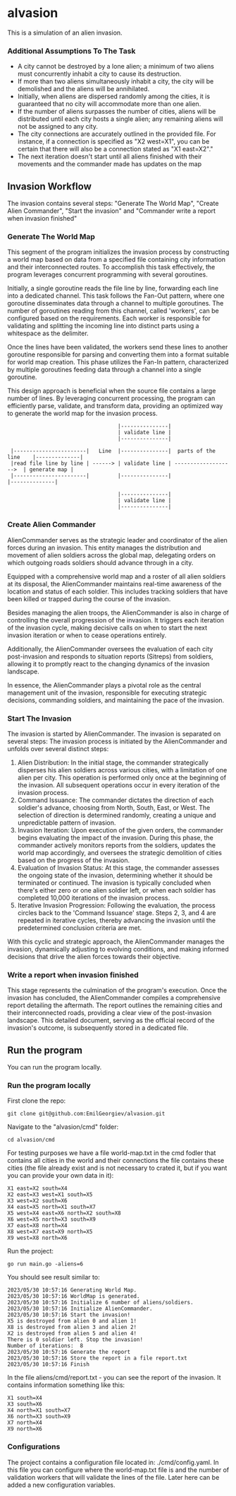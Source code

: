 # alvasion
This is a simulation of an alien invasion.

### Additional Assumptions To The Task
- A city cannot be destroyed by a lone alien; a minimum of two aliens must concurrently inhabit a city to cause its destruction. 
- If more than two aliens simultaneously inhabit a city, the city will be demolished and the aliens will be annihilated.
- Initially, when aliens are dispersed randomly among the cities, it is guaranteed that no city will accommodate more than one alien. 
- If the number of aliens surpasses the number of cities, aliens will be distributed until each city hosts a single alien; any remaining aliens will not be assigned to any city.
- The city connections are accurately outlined in the provided file. For instance, if a connection is specified as "X2 west=X1", you can be certain that there will also be a connection stated as "X1 east=X2"."
- The next iteration doesn't start until all aliens finished with their movements and the commander made has updates on the map 

## Invasion Workflow
The invasion contains several steps: "Generate The World Map", "Create Alien Commander", "Start the invasion" and "Commander write a report when invasion finished"

### Generate The World Map
This segment of the program initializes the invasion process by constructing a world map based on data from a specified 
file containing city information and their interconnected routes. To accomplish this task effectively, the program 
leverages concurrent programming with several goroutines.

Initially, a single goroutine reads the file line by line, forwarding each line into a dedicated channel. This task follows 
the Fan-Out pattern, where one goroutine disseminates data through a channel to multiple goroutines. The number of goroutines 
reading from this channel, called 'workers', can be configured based on the requirements. Each worker is responsible for 
validating and splitting the incoming line into distinct parts using a whitespace as the delimiter.

Once the lines have been validated, the workers send these lines to another goroutine responsible for parsing and converting 
them into a format suitable for world map creation. This phase utilizes the Fan-In pattern, characterized by multiple 
goroutines feeding data through a channel into a single goroutine.

This design approach is beneficial when the source file contains a large number of lines. By leveraging concurrent processing, 
the program can efficiently parse, validate, and transform data, providing an optimized way to generate the world map for 
the invasion process.
 
```
                                   |---------------|   
                                   | validate line | 
                                   |---------------|
          
 |-----------------------|   Line  |---------------|  parts of the line    |--------------|
 |read file line by line | ------> | validate line | ------------------->  | generate map |
 |-----------------------|         |---------------|                       |--------------|

                                   |---------------|   
                                   | validate line | 
                                   |---------------|

```

### Create Alien Commander
AlienCommander serves as the strategic leader and coordinator of the alien forces during an invasion.
This entity manages the distribution and movement of alien soldiers across the global map, delegating orders
on which outgoing roads soldiers should advance through in a city.

Equipped with a comprehensive world map and a roster of all alien soldiers at its disposal, the AlienCommander
maintains real-time awareness of the location and status of each soldier. This includes tracking soldiers that
have been killed or trapped during the course of the invasion.

Besides managing the alien troops, the AlienCommander is also in charge of controlling the overall progression
of the invasion. It triggers each iteration of the invasion cycle, making decisive calls on when to start the next
invasion iteration or when to cease operations entirely.

Additionally, the AlienCommander oversees the evaluation of each city post-invasion and responds to situation
reports (Sitreps) from soldiers, allowing it to promptly react to the changing dynamics of the invasion landscape.

In essence, the AlienCommander plays a pivotal role as the central management unit of the invasion, responsible
for executing strategic decisions, commanding soldiers, and maintaining the pace of the invasion.

### Start The Invasion
The invasion is started by AlienCommander. The invasion is separated on several steps:
The invasion process is initiated by the AlienCommander and unfolds over several distinct steps:

1. Alien Distribution: In the initial stage, the commander strategically disperses his alien soldiers across various cities, with a limitation of one alien per city. This operation is performed only once at the beginning of the invasion. All subsequent operations occur in every iteration of the invasion process.
2. Command Issuance: The commander dictates the direction of each soldier's advance, choosing from North, South, East, or West. The selection of direction is determined randomly, creating a unique and unpredictable pattern of invasion.
3. Invasion Iteration: Upon execution of the given orders, the commander begins evaluating the impact of the invasion. During this phase, the commander actively monitors reports from the soldiers, updates the world map accordingly, and oversees the strategic demolition of cities based on the progress of the invasion.
4. Evaluation of Invasion Status: At this stage, the commander assesses the ongoing state of the invasion, determining whether it should be terminated or continued. The invasion is typically concluded when there's either zero or one alien soldier left, or when each soldier has completed 10,000 iterations of the invasion process.
5. Iterative Invasion Progression: Following the evaluation, the process circles back to the 'Command Issuance' stage. Steps 2, 3, and 4 are repeated in iterative cycles, thereby advancing the invasion until the predetermined conclusion criteria are met.

With this cyclic and strategic approach, the AlienCommander manages the invasion, dynamically adjusting to evolving conditions, and making informed decisions that drive the alien forces towards their objective.

### Write a report when invasion finished
This stage represents the culmination of the program's execution. Once the invasion has concluded, the AlienCommander compiles a comprehensive report detailing the aftermath. The report outlines the remaining cities and their interconnected roads, providing a clear view of the post-invasion landscape. This detailed document, serving as the official record of the invasion's outcome, is subsequently stored in a dedicated file.

## Run the program
You can run the program locally.

### Run the program locally
First clone the repo:
```
git clone git@github.com:EmilGeorgiev/alvasion.git
```

Navigate to the "alvasion/cmd" folder:
```
cd alvasion/cmd
```

For testing purposes we have a file world-map.txt in the cmd fodler that contains all cities in the world and their connections
the file contains these cities (the file already exist and is not necessary to crated it, but if you want you can provide your own data in it): 
```
X1 east=X2 south=X4
X2 east=X3 west=X1 south=X5
X3 west=X2 south=X6
X4 east=X5 north=X1 south=X7
X5 west=X4 east=X6 north=X2 south=X8
X6 west=X5 north=X3 south=X9
X7 east=X8 north=X4
X8 west=X7 east=X9 north=X5
X9 west=X8 north=X6
```

Run the project:
```
go run main.go -aliens=6
```

You should see result similar to:
```
2023/05/30 10:57:16 Generating World Map.
2023/05/30 10:57:16 WorldMap is generated.
2023/05/30 10:57:16 Initialize 6 number of aliens/soldiers.
2023/05/30 10:57:16 Initialize AlienCommander.
2023/05/30 10:57:16 Start the invasion!
X5 is destroyed from alien 0 and alien 1!
X8 is destroyed from alien 3 and alien 2!
X2 is destroyed from alien 5 and alien 4!
There is 0 soldier left. Stop the invasion!
Number of iterations:  8
2023/05/30 10:57:16 Generate the report
2023/05/30 10:57:16 Store the report in a file report.txt
2023/05/30 10:57:16 Finish
```

In the file aliens/cmd/report.txt - you can see the report of the invasion. It contains information something like this:
```
X1 south=X4
X3 south=X6
X4 north=X1 south=X7
X6 north=X3 south=X9
X7 north=X4
X9 north=X6
```

### Configurations
The project contains a configuration file located in: ./cmd/config.yaml. In this file you can configure
where the world-map.txt file is and the number of validation workers that will validate the lines of the file.
Later here can be added a new configuration variables.